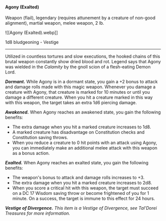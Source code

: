 #### Agony (Exalted)

Weapon (flail), legendary (requires attunement by a creature of non-good alignment), martial weapon, melee weapon, 2 lb.

![[Agony (Exalted).webp]]

1d8 bludgeoning  - Vestige

---

Utilized in countless tortures and slow executions, the hooked chains of this brutal weapon constantly show dried blood and rot. Legend says that Agony was wielded in the *Calamity* by the gnoll scion of a flesh-eating Demon Lord.

***Dormant.*** While Agony is in a dormant state, you gain a +2 bonus to attack and damage rolls made with this magic weapon. Whenever you damage a creature with Agony, that creature is marked for 10 minutes or until you damage a different creature. When you hit a creature marked in this way with this weapon, the target takes an extra 1d6 piercing damage.

***Awakened.*** When Agony reaches an awakened state, you gain the following benefits:

- The extra damage when you hit a marked creature increases to 1d8.
- A marked creature has disadvantage on Constitution checks and Constitution saving throws.
- When you reduce a creature to 0 hit points with an attack using Agony, you can immediately make an additional melee attack with this weapon as a bonus action.

***Exalted.*** When Agony reaches an exalted state, you gain the following benefits:

- The weapon's bonus to attack and damage rolls increases to +3.
- The extra damage when you hit a marked creature increases to 2d8.
- When you score a critical hit with this weapon, the target must succeed on a DC 17 Wisdom saving throw or become frightened of you for 1 minute. On a success, the target is immune to this effect for 24 hours.

***Vestige of Divergence.*** *This item is a Vestige of Divergence, see *Tal'Dorei Treasures* for more information.*